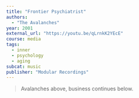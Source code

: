 ```yaml
---
title: "Frontier Psychiatrist"
authors:
  - "The Avalanches"
year: 2001
external_url: "https://youtu.be/qLrnkK2YEcE"
course: media
tags:
  - inner
  - psychology
  - aging
subcat: music
publisher: "Modular Recordings"
---
```


> Avalanches above, business continues below.
